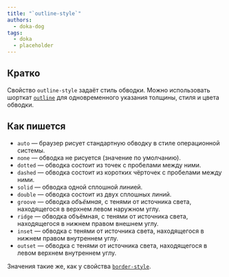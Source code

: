 ```yaml
---
title: "`outline-style`"
authors:
  - doka-dog
tags:
  - doka
  - placeholder
---
```


## Кратко

Свойство `outline-style` задаёт стиль обводки. Можно использовать шорткат [`outline`](/css/outline) для одновременного указания толщины, стиля и цвета обводки.

## Как пишется

- `auto` — браузер рисует стандартную обводку в стиле операционной системы.
- `none` — обводка не рисуется (значение по умолчанию).
- `dotted` — обводка состоит из точек с пробелами между ними.
- `dashed` — обводка состоит из коротких чёрточек с пробелами между ними.
- `solid` — обводка одной сплошной линией.
- `double` — обводка состоит из двух сплошных линий.
- `groove` — обводка _объёмная_, с тенями от источника света, находящегося в верхнем левом наружном углу.
- `ridge` — обводка объёмная, с тенями от источника света, находящегося в нижнем правом внешнем углу.
- `inset` — обводка с тенями от источника света, находящегося в нижнем правом внутреннем углу.
- `outset` — обводка с тенями от источника света, находящегося в левом верхнем внутреннем углу.

Значения такие же, как у свойства [`border-style`](/css/border/#border-style).
